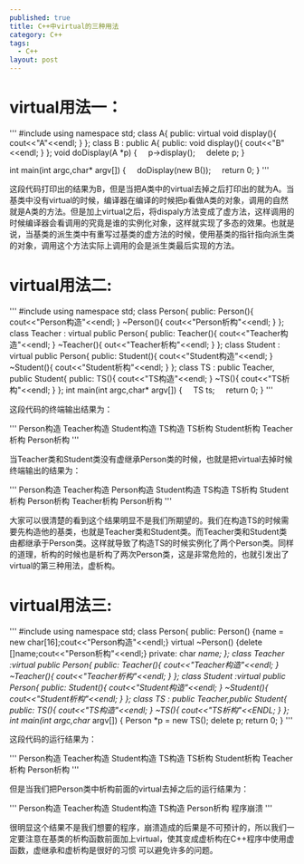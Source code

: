 ```yaml
---
published: true
title: C++中virtual的三种用法
category: C++
tags: 
  - C++
layout: post
---
```



# virtual用法一：

'''
#include<iostream> 
using namespace std;
class A{
public:
     virtual  void  display(){  cout<<"A"<<endl; }
     };
class B :  public A{
public:
            void  display(){ cout<<"B"<<endl; }
     };
void doDisplay(A *p)
{
    p->display();
    delete p;
}
 
int main(int argc,char* argv[])
{
    doDisplay(new B());
    return 0;
}
'''

这段代码打印出的结果为B，但是当把A类中的virtual去掉之后打印出的就为A。当基类中没有virtual的时候，编译器在编译的时候把p看做A类的对象，调用的自然就是A类的方法。但是加上virtual之后，将dispaly方法变成了虚方法，这样调用的时候编译器会看调用的究竟是谁的实例化对象，这样就实现了多态的效果。也就是说，当基类的派生类中有重写过基类的虚方法的时候，使用基类的指针指向派生类的对象，调用这个方法实际上调用的会是派生类最后实现的方法。

# virtual用法二:

'''
#include<iostream> 
using namespace std;
class Person{
   public:    Person(){ cout<<"Person构造"<<endl; }
           ~Person(){ cout<<"Person析构"<<endl; }
};
class Teacher : virtual public Person{
   public:    Teacher(){ cout<<"Teacher构造"<<endl; }
            ~Teacher(){ out<<"Teacher析构"<<endl; }
};
class Student : virtual public Person{
  public:      Student(){ cout<<"Student构造"<<endl; }
             ~Student(){ cout<<"Student析构"<<endl; }
};
class TS : public Teacher,  public Student{
public:   TS(){ cout<<"TS构造"<<endl; }
          ~TS(){ cout<<"TS析构"<<endl; }
};
int main(int argc,char* argv[])
{
    TS ts;
    return 0;
}
'''

这段代码的终端输出结果为： 

'''
Person构造 
Teacher构造 
Student构造 
TS构造 
TS析构 
Student析构 
Teacher析构 
Person析构 
'''

当Teacher类和Student类没有虚继承Person类的时候，也就是把virtual去掉时候终端输出的结果为： 

'''
Person构造
Teacher构造
Person构造
Student构造
TS构造
TS析构
Student析构
Person析构
Teacher析构
Person析构
'''

大家可以很清楚的看到这个结果明显不是我们所期望的。我们在构造TS的时候需要先构造他的基类，也就是Teacher类和Student类。而Teacher类和Student类由都继承于Person类。这样就导致了构造TS的时候实例化了两个Person类。同样的道理，析构的时候也是析构了两次Person类，这是非常危险的，也就引发出了virtual的第三种用法，虚析构。

# virtual用法三:

'''
#include<iostream>
using namespace std;
class Person{
 public:        Person()  {name = new char[16];cout<<"Person构造"<<endl;}
      virtual  ~Person()  {delete []name;cout<<"Person析构"<<endl;}
 private:
         char *name;
         };
class Teacher :virtual public Person{
public:         Teacher(){ cout<<"Teacher构造"<<endl; }
              ~Teacher(){ cout<<"Teacher析构"<<endl; }
};
class Student :virtual public Person{
public:         Student(){ cout<<"Student构造"<<endl; }
              ~Student(){ cout<<"Student析构"<<endl; }
};
class TS : public Teacher,public Student{
public:             TS(){ cout<<"TS构造"<<endl; }
                 ~TS(){ cout<<"TS析构"<<ENDL; }
};
int main(int argc,char* argv[])
{
Person *p = new TS();
delete p;
return 0;
}
'''

这段代码的运行结果为：

'''
Person构造
Teacher构造
Student构造
TS构造
TS析构
Student析构
Teacher析构
Person析构
'''

但是当我们把Person类中析构前面的virtual去掉之后的运行结果为：

'''
Person构造
Teacher构造
Student构造
TS构造
Person析构
程序崩溃
'''

很明显这个结果不是我们想要的程序，崩溃造成的后果是不可预计的，所以我们一定要注意在基类的析构函数前面加上virtual，使其变成虚析构在C++程序中使用虚函数，虚继承和虚析构是很好的习惯 可以避免许多的问题。

